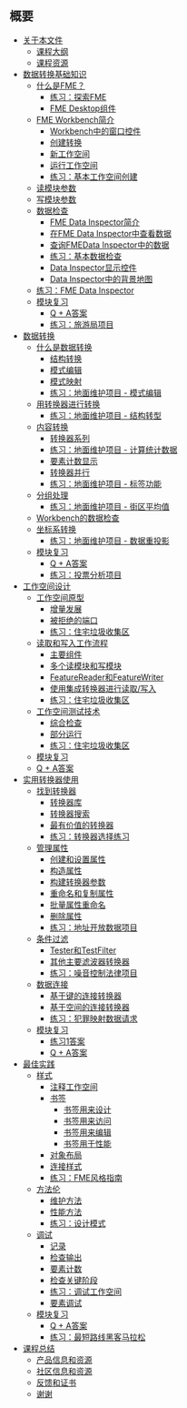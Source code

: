   <div id="readme" class="readme blob instapaper_body">
    <article class="markdown-body entry-content" itemprop="text"><h1><a id="user-content-summary" class="anchor" aria-hidden="true" href="https://github.com/safesoftware/FMETraining/blob/Desktop-Basic-2018/SUMMARY.md#summary"></a><font style="vertical-align: inherit;"><font style="vertical-align: inherit;">概要</font></font></h1>
<ul>
<li><a href="./DesktopBasic0Introduction/0.00.CourseIntroduction.md"><font style="vertical-align: inherit;"><font style="vertical-align: inherit;">关于本文件</font></font></a>
<ul>
<li><a href="./DesktopBasic0Introduction/0.01.CourseOverview.md"><font style="vertical-align: inherit;"><font style="vertical-align: inherit;">课程大纲</font></font></a></li>
<li><a href="./DesktopBasic0Introduction/0.02.CourseResources.md"><font style="vertical-align: inherit;"><font style="vertical-align: inherit;">课程资源</font></font></a></li>
</ul>
</li>
<li><a href="./DesktopBasic1Basics/1.00.DataTranslationBasics.md"><font style="vertical-align: inherit;"><font style="vertical-align: inherit;">数据转换基础知识</font></font></a>
<ul>
<li><a href="./DesktopBasic1Basics/1.01.WhatIsFME.md"><font style="vertical-align: inherit;"><font style="vertical-align: inherit;">什么是FME？</font></font></a>
<ul>
<li><a href="./DesktopBasic1Basics/1.Exercise1.md"><font style="vertical-align: inherit;"><font style="vertical-align: inherit;">练习：探索FME</font></font></a></li>
<li><a href="./DesktopBasic1Basics/1.02.FMEDesktopComponents.md"><font style="vertical-align: inherit;"><font style="vertical-align: inherit;">FME Desktop组件</font></font></a></li>
</ul>
</li>
<li><a href="./DesktopBasic1Basics/1.03.IntroductionToWorkbench.md"><font style="vertical-align: inherit;"><font style="vertical-align: inherit;">FME Workbench简介</font></font></a>
<ul>
<li><a href="./DesktopBasic1Basics/1.04.WindowControl.md"><font style="vertical-align: inherit;"><font style="vertical-align: inherit;">Workbench中的窗口控件</font></font></a></li>
<li><a href="./DesktopBasic1Basics/1.05.CreatingATranslation.md"><font style="vertical-align: inherit;"><font style="vertical-align: inherit;">创建转换</font></font></a></li>
<li><a href="./DesktopBasic1Basics/1.06.TheNewWorkspace.md"><font style="vertical-align: inherit;"><font style="vertical-align: inherit;">新工作空间</font></font></a></li>
<li><a href="./DesktopBasic1Basics/1.07.RunningTheWorkspace.md"><font style="vertical-align: inherit;"><font style="vertical-align: inherit;">运行工作空间</font></font></a></li>
<li><a href="./DesktopBasic1Basics/1.Exercise2.md"><font style="vertical-align: inherit;"><font style="vertical-align: inherit;">练习：基本工作空间创建</font></font></a></li>
</ul>
</li>
<li><a href="./DesktopBasic1Basics/1.14.ReaderParameters.md"><font style="vertical-align: inherit;"><font style="vertical-align: inherit;">读模块参数</font></font></a></li>
<li><a href="./DesktopBasic1Basics/1.15.WriterParameters.md"><font style="vertical-align: inherit;"><font style="vertical-align: inherit;">写模块参数</font></font></a></li>
<li><a href="./DesktopBasic1Basics/1.08.WhatIsDataInspection.md"><font style="vertical-align: inherit;"><font style="vertical-align: inherit;">数据检查</font></font></a>
<ul>
<li><a href="./DesktopBasic1Basics/1.09.IntroductionToDataInspector.md"><font style="vertical-align: inherit;"><font style="vertical-align: inherit;">FME Data Inspector简介</font></font></a></li>
<li><a href="./DesktopBasic1Basics/1.10.ViewingData.md"><font style="vertical-align: inherit;"><font style="vertical-align: inherit;">在FME Data Inspector中查看数据</font></font></a></li>
<li><a href="./DesktopBasic1Basics/1.11.QueryingData.md"><font style="vertical-align: inherit;"><font style="vertical-align: inherit;">查询FMEData Inspector中的数据</font></font></a></li>
<li><a href="./DesktopBasic1Basics/1.Exercise3.md"><font style="vertical-align: inherit;"><font style="vertical-align: inherit;">练习：基本数据检查</font></font></a></li>
<li><a href="./DesktopBasic1Basics/1.12.DataInspectorDisplayControl.md"><font style="vertical-align: inherit;"><font style="vertical-align: inherit;">Data Inspector显示控件</font></font></a></li>
<li><a href="./DesktopBasic1Basics/1.13.BackgroundMaps.md"><font style="vertical-align: inherit;"><font style="vertical-align: inherit;">Data Inspector中的背景地图</font></font></a></li>
</ul>
</li>
<li><a href="./DesktopBasic1Basics/1.Exercise4.md"><font style="vertical-align: inherit;"><font style="vertical-align: inherit;">练习：FME Data Inspector</font></font></a></li>
<li><a href="./DesktopBasic1Basics/1.16.ModuleReview.md"><font style="vertical-align: inherit;"><font style="vertical-align: inherit;">模块复习</font></font></a>
<ul>
<li><a href="./DesktopBasic1Basics/1.17.QuestionAnswers.md"><font style="vertical-align: inherit;"><font style="vertical-align: inherit;">Q + A答案</font></font></a></li>
<li><a href="./DesktopBasic1Basics/1.Exercise5.md"><font style="vertical-align: inherit;"><font style="vertical-align: inherit;">练习：旅游局项目</font></font></a></li>
</ul>
</li>
</ul>
</li>
<li><a href="./DesktopBasic2Transformation/2.00.DataTransformation.md"><font style="vertical-align: inherit;"><font style="vertical-align: inherit;">数据转换</font></font></a>
<ul>
<li><a href="./DesktopBasic2Transformation/2.01.WhatIsDataTransformation.md"><font style="vertical-align: inherit;"><font style="vertical-align: inherit;">什么是数据转换</font></font></a>
<ul>
<li><a href="./DesktopBasic2Transformation/2.02.StructuralTransformation.md"><font style="vertical-align: inherit;"><font style="vertical-align: inherit;">结构转换</font></font></a></li>
<li><a href="./DesktopBasic2Transformation/2.03.SchemaEditing.md"><font style="vertical-align: inherit;"><font style="vertical-align: inherit;">模式编辑</font></font></a></li>
<li><a href="./DesktopBasic2Transformation/2.04.SchemaMapping.md"><font style="vertical-align: inherit;"><font style="vertical-align: inherit;">模式映射</font></font></a></li>
<li><a href="./DesktopBasic2Transformation/2.Exercise1.md"><font style="vertical-align: inherit;"><font style="vertical-align: inherit;">练习：地面维护项目 - 模式编辑</font></font></a></li>
</ul>
</li>
<li><a href="./DesktopBasic2Transformation/2.05.TransformationWithTransformers.md"><font style="vertical-align: inherit;"><font style="vertical-align: inherit;">用转换器进行转换</font></font></a>
<ul>
<li><a href="./DesktopBasic2Transformation/2.Exercise2.md"><font style="vertical-align: inherit;"><font style="vertical-align: inherit;">练习：地面维护项目 - 结构转型</font></font></a></li>
</ul>
</li>
<li><a href="./DesktopBasic2Transformation/2.06.ContentTransformation.md"><font style="vertical-align: inherit;"><font style="vertical-align: inherit;">内容转换</font></font></a>
<ul>
<li><a href="./DesktopBasic2Transformation/2.07.TransformersInSeries.md"><font style="vertical-align: inherit;"><font style="vertical-align: inherit;">转换器系列</font></font></a></li>
<li><a href="./DesktopBasic2Transformation/2.Exercise3.md"><font style="vertical-align: inherit;"><font style="vertical-align: inherit;">练习：地面维护项目 - 计算统计数据</font></font></a></li>
<li><a href="./DesktopBasic2Transformation/2.08.FeatureCounts.md"><font style="vertical-align: inherit;"><font style="vertical-align: inherit;">要素计数显示</font></font></a></li>
<li><a href="./DesktopBasic2Transformation/2.09.TransformersInParallel.md"><font style="vertical-align: inherit;"><font style="vertical-align: inherit;">转换器并行</font></font></a></li>
<li><a href="./DesktopBasic2Transformation/2.Exercise4.md"><font style="vertical-align: inherit;"><font style="vertical-align: inherit;">练习：地面维护项目 - 标签功能</font></font></a></li>
</ul>
</li>
<li><a href="./DesktopBasic2Transformation/2.10.GroupByProcessing.md"><font style="vertical-align: inherit;"><font style="vertical-align: inherit;">分组处理</font></font></a>
<ul>
<li><a href="./DesktopBasic2Transformation/2.Exercise5.md"><font style="vertical-align: inherit;"><font style="vertical-align: inherit;">练习：地面维护项目 - 街区平均值</font></font></a></li>
</ul>
</li>
<li><a href="./DesktopBasic2Transformation/2.11.DataInspectionFromWorkbench.md"><font style="vertical-align: inherit;"><font style="vertical-align: inherit;">Workbench的数据检查</font></font></a></li>
<li><a href="./DesktopBasic2Transformation/2.12.CoordinateSystemTransformation.md"><font style="vertical-align: inherit;"><font style="vertical-align: inherit;">坐标系转换</font></font></a>
<ul>
<li><a href="./DesktopBasic2Transformation/2.Exercise6.md"><font style="vertical-align: inherit;"><font style="vertical-align: inherit;">练习：地面维护项目 - 数据重投影</font></font></a></li>
</ul>
</li>
<li><a href="./DesktopBasic2Transformation/2.13.ModuleReview.md"><font style="vertical-align: inherit;"><font style="vertical-align: inherit;">模块复习</font></font></a>
<ul>
<li><a href="./DesktopBasic2Transformation/2.14.QuestionAnswers.md"><font style="vertical-align: inherit;"><font style="vertical-align: inherit;">Q + A答案</font></font></a></li>
<li><a href="./DesktopBasic2Transformation/2.Exercise7.md"><font style="vertical-align: inherit;"><font style="vertical-align: inherit;">练习：投票分析项目</font></font></a></li>
</ul>
</li>
</ul>
</li>
<li><a href="./DesktopBasic3WorkspaceDesign/3.00.WorkspaceDesign.md"><font style="vertical-align: inherit;"><font style="vertical-align: inherit;">工作空间设计</font></font></a>
<ul>
<li><a href="./DesktopBasic3WorkspaceDesign/3.01.Prototyping.md"><font style="vertical-align: inherit;"><font style="vertical-align: inherit;">工作空间原型</font></font></a>
<ul>
<li><a href="./DesktopBasic3WorkspaceDesign/3.02.IncrementalDev.md"><font style="vertical-align: inherit;"><font style="vertical-align: inherit;">增量发展</font></font></a></li>
<li><a href="./DesktopBasic3WorkspaceDesign/3.03.RejectedPorts.md"><font style="vertical-align: inherit;"><font style="vertical-align: inherit;">被拒绝的端口</font></font></a></li>
<li><a href="./DesktopBasic3WorkspaceDesign/3.Exercise1.md"><font style="vertical-align: inherit;"><font style="vertical-align: inherit;">练习：住宅垃圾收集区</font></font></a></li>
</ul>
</li>
<li><a href="./DesktopBasic3WorkspaceDesign/3.04.ReadingWriting.md"><font style="vertical-align: inherit;"><font style="vertical-align: inherit;">读取和写入工作流程</font></font></a>
<ul>
<li><a href="./DesktopBasic3WorkspaceDesign/3.05.WorkspaceComponents.md"><font style="vertical-align: inherit;"><font style="vertical-align: inherit;">主要组件</font></font></a></li>
<li><a href="./DesktopBasic3WorkspaceDesign/3.06.AddReadersWriters.md"><font style="vertical-align: inherit;"><font style="vertical-align: inherit;">多个读模块和写模块</font></font></a></li>
<li><a href="./DesktopBasic3WorkspaceDesign/3.07.FeatureReadersWriters.md"><font style="vertical-align: inherit;"><font style="vertical-align: inherit;">FeatureReader和FeatureWriter</font></font></a></li>
<li><a href="./DesktopBasic3WorkspaceDesign/3.08.NoReadersWriters.md"><font style="vertical-align: inherit;"><font style="vertical-align: inherit;">使用集成转换器进行读取/写入</font></font></a></li>
<li><a href="./DesktopBasic3WorkspaceDesign/3.Exercise2.md"><font style="vertical-align: inherit;"><font style="vertical-align: inherit;">练习：住宅垃圾收集区</font></font></a></li>
</ul>
</li>
<li><a href="./DesktopBasic3WorkspaceDesign/3.09.WorkspaceTesting.md"><font style="vertical-align: inherit;"><font style="vertical-align: inherit;">工作空间测试技术</font></font></a>
<ul>
<li><a href="./DesktopBasic3WorkspaceDesign/3.10.IntegratedInspection.md"><font style="vertical-align: inherit;"><font style="vertical-align: inherit;">综合检查</font></font></a></li>
<li><a href="./DesktopBasic3WorkspaceDesign/3.11.PartialRuns.md"><font style="vertical-align: inherit;"><font style="vertical-align: inherit;">部分运行</font></font></a></li>
<li><a href="./DesktopBasic3WorkspaceDesign/3.Exercise3.md"><font style="vertical-align: inherit;"><font style="vertical-align: inherit;">练习：住宅垃圾收集区</font></font></a></li>
</ul>
</li>
<li><a href="./DesktopBasic3WorkspaceDesign/3.12.ModuleReview.md"><font style="vertical-align: inherit;"><font style="vertical-align: inherit;">模块复习</font></font></a></li>
<li><a href="./DesktopBasic3WorkspaceDesign/3.13.QuestionAnswers.md"><font style="vertical-align: inherit;"><font style="vertical-align: inherit;">Q + A答案</font></font></a></li>
</ul>
</li>
<li><a href="./DesktopBasic4Transformers/4.00.PracticalTransformerUse.md"><font style="vertical-align: inherit;"><font style="vertical-align: inherit;">实用转换器使用</font></font></a>
<ul>
<li><a href="./DesktopBasic4Transformers/4.01.LocatingTransformers.md"><font style="vertical-align: inherit;"><font style="vertical-align: inherit;">找到转换器</font></font></a>
<ul>
<li><a href="./DesktopBasic4Transformers/4.02.TransformerGallery.md"><font style="vertical-align: inherit;"><font style="vertical-align: inherit;">转换器库</font></font></a></li>
<li><a href="./DesktopBasic4Transformers/4.03.TransformerSearching.md"><font style="vertical-align: inherit;"><font style="vertical-align: inherit;">转换器搜索</font></font></a></li>
<li><a href="./DesktopBasic4Transformers/4.04.MostValuableTransformers.md"><font style="vertical-align: inherit;"><font style="vertical-align: inherit;">最有价值的转换器</font></font></a></li>
<li><a href="./DesktopBasic4Transformers/4.Exercise1.md"><font style="vertical-align: inherit;"><font style="vertical-align: inherit;">练习：转换器选择练习</font></font></a></li>
</ul>
</li>
<li><a href="./DesktopBasic4Transformers/4.05.ManagingAttributes.md"><font style="vertical-align: inherit;"><font style="vertical-align: inherit;">管理属性</font></font></a>
<ul>
<li><a href="./DesktopBasic4Transformers/4.06.CreatingAttributes.md"><font style="vertical-align: inherit;"><font style="vertical-align: inherit;">创建和设置属性</font></font></a></li>
<li><a href="./DesktopBasic4Transformers/4.07.ConstructingAttributes.md"><font style="vertical-align: inherit;"><font style="vertical-align: inherit;">构造属性</font></font></a></li>
<li><a href="./DesktopBasic4Transformers/4.08.ParameterConstruction.md"><font style="vertical-align: inherit;"><font style="vertical-align: inherit;">构建转换器参数</font></font></a></li>
<li><a href="./DesktopBasic4Transformers/4.09.RenamingAttributes.md"><font style="vertical-align: inherit;"><font style="vertical-align: inherit;">重命名和复制属性</font></font></a></li>
<li><a href="./DesktopBasic4Transformers/4.10.BulkAttributeRenamer.md"><font style="vertical-align: inherit;"><font style="vertical-align: inherit;">批量属性重命名</font></font></a></li>
<li><a href="./DesktopBasic4Transformers/4.11.RemovingAttributes.md"><font style="vertical-align: inherit;"><font style="vertical-align: inherit;">删除属性</font></font></a></li>
<li><a href="./DesktopBasic4Transformers/4.Exercise2.md"><font style="vertical-align: inherit;"><font style="vertical-align: inherit;">练习：地址开放数据项目</font></font></a></li>
</ul>
</li>
<li><a href="./DesktopBasic4Transformers/4.12.ConditionalFiltering.md"><font style="vertical-align: inherit;"><font style="vertical-align: inherit;">条件过滤</font></font></a>
<ul>
<li><a href="./DesktopBasic4Transformers/4.13.TesterTestFilter.md"><font style="vertical-align: inherit;"><font style="vertical-align: inherit;">Tester和TestFilter</font></font></a></li>
<li><a href="./DesktopBasic4Transformers/4.14.FilterTransformers.md"><font style="vertical-align: inherit;"><font style="vertical-align: inherit;">其他主要滤波器转换器</font></font></a></li>
<li><a href="./DesktopBasic4Transformers/4.Exercise3.md"><font style="vertical-align: inherit;"><font style="vertical-align: inherit;">练习：噪音控制法律项目</font></font></a></li>
</ul>
</li>
<li><a href="./DesktopBasic4Transformers/4.15.DataJoins.md"><font style="vertical-align: inherit;"><font style="vertical-align: inherit;">数据连接</font></font></a>
<ul>
<li><a href="./DesktopBasic4Transformers/4.16.AttributeJoinTransformers.md"><font style="vertical-align: inherit;"><font style="vertical-align: inherit;">基于键的连接转换器</font></font></a></li>
<li><a href="./DesktopBasic4Transformers/4.17.SpatialJoinTransformers.md"><font style="vertical-align: inherit;"><font style="vertical-align: inherit;">基于空间的连接转换器</font></font></a></li>
<li><a href="./DesktopBasic4Transformers/4.Exercise4.md"><font style="vertical-align: inherit;"><font style="vertical-align: inherit;">练习：犯罪映射数据请求</font></font></a></li>
</ul>
</li>
<li><a href="./DesktopBasic4Transformers/4.18.ModuleReview.md"><font style="vertical-align: inherit;"><font style="vertical-align: inherit;">模块复习</font></font></a>
<ul>
<li><a href="./DesktopBasic4Transformers/4.19.Ex1Answers.md"><font style="vertical-align: inherit;"><font style="vertical-align: inherit;">练习1答案</font></font></a></li>
<li><a href="./DesktopBasic4Transformers/4.20.QuestionAnswers.md"><font style="vertical-align: inherit;"><font style="vertical-align: inherit;">Q + A答案</font></font></a></li>
</ul>
</li>
</ul>
</li>
<li><a href="./DesktopBasic5BestPractice/5.00.BestPractice.md"><font style="vertical-align: inherit;"><font style="vertical-align: inherit;">最佳实践</font></font></a>
<ul>
<li><a href="./DesktopBasic5BestPractice/5.01.Style.md"><font style="vertical-align: inherit;"><font style="vertical-align: inherit;">样式</font></font></a>
<ul>
<li><a href="./DesktopBasic5BestPractice/5.02.AnnotatingWorkspaces.md"><font style="vertical-align: inherit;"><font style="vertical-align: inherit;">注释工作空间</font></font></a></li>
<li><a href="./DesktopBasic5BestPractice/5.03.Bookmarks.md"><font style="vertical-align: inherit;"><font style="vertical-align: inherit;">书签</font></font></a>
<ul>
<li><a href="./DesktopBasic5BestPractice/5.04.BookmarksForDesign.md"><font style="vertical-align: inherit;"><font style="vertical-align: inherit;">书签用来设计</font></font></a></li>
<li><a href="./DesktopBasic5BestPractice/5.05.BookmarksForAccess.md"><font style="vertical-align: inherit;"><font style="vertical-align: inherit;">书签用来访问</font></font></a></li>
<li><a href="./DesktopBasic5BestPractice/5.06.BookmarksForEditing.md"><font style="vertical-align: inherit;"><font style="vertical-align: inherit;">书签用来编辑</font></font></a></li>
<li><a href="./DesktopBasic5BestPractice/5.07.BookmarksForPerformance.md"><font style="vertical-align: inherit;"><font style="vertical-align: inherit;">书签用于性能</font></font></a></li>
</ul>
</li>
<li><a href="./DesktopBasic5BestPractice/5.08.ObjectLayout.md"><font style="vertical-align: inherit;"><font style="vertical-align: inherit;">对象布局</font></font></a></li>
<li><a href="./DesktopBasic5BestPractice/5.09.ConnectionStyles.md"><font style="vertical-align: inherit;"><font style="vertical-align: inherit;">连接样式</font></font></a></li>
<li><a href="./DesktopBasic5BestPractice/5.Exercise1.md"><font style="vertical-align: inherit;"><font style="vertical-align: inherit;">练习：FME风格指南</font></font></a></li>
</ul>
</li>
<li><a href="./DesktopBasic5BestPractice/5.10.Methodology.md"><font style="vertical-align: inherit;"><font style="vertical-align: inherit;">方法伦</font></font></a>
<ul>
<li><a href="./DesktopBasic5BestPractice/5.11.MaintenanceMethodology.md"><font style="vertical-align: inherit;"><font style="vertical-align: inherit;">维护方法</font></font></a></li>
<li><a href="./DesktopBasic5BestPractice/5.12.PerformanceMethodology.md"><font style="vertical-align: inherit;"><font style="vertical-align: inherit;">性能方法</font></font></a></li>
<li><a href="./DesktopBasic5BestPractice/5.Exercise2.md"><font style="vertical-align: inherit;"><font style="vertical-align: inherit;">练习：设计模式</font></font></a></li>
</ul>
</li>
<li><a href="./DesktopBasic5BestPractice/5.13.Debugging.md"><font style="vertical-align: inherit;"><font style="vertical-align: inherit;">调试</font></font></a>
<ul>
<li><a href="./DesktopBasic5BestPractice/5.14.Logging.md"><font style="vertical-align: inherit;"><font style="vertical-align: inherit;">记录</font></font></a></li>
<li><a href="./DesktopBasic5BestPractice/5.15.InspectingOutput.md"><font style="vertical-align: inherit;"><font style="vertical-align: inherit;">检查输出</font></font></a></li>
<li><a href="./DesktopBasic5BestPractice/5.16.FeatureCounts.md"><font style="vertical-align: inherit;"><font style="vertical-align: inherit;">要素计数</font></font></a></li>
<li><a href="./DesktopBasic5BestPractice/5.17.KeyStageInspection.md"><font style="vertical-align: inherit;"><font style="vertical-align: inherit;">检查关键阶段</font></font></a></li>
<li><a href="./DesktopBasic5BestPractice/5.Exercise3.md"><font style="vertical-align: inherit;"><font style="vertical-align: inherit;">练习：调试工作空间</font></font></a></li>
<li><a href="./DesktopBasic5BestPractice/5.18.FeatureDebugging.md"><font style="vertical-align: inherit;"><font style="vertical-align: inherit;">要素调试</font></font></a></li>
</ul>
</li>
<li><a href="./DesktopBasic5BestPractice/5.19.ModuleReview.md"><font style="vertical-align: inherit;"><font style="vertical-align: inherit;">模块复习</font></font></a>
<ul>
<li><a href="./DesktopBasic5BestPractice/5.20.QuestionAnswers.md"><font style="vertical-align: inherit;"><font style="vertical-align: inherit;">Q + A答案</font></font></a></li>
<li><a href="./DesktopBasic5BestPractice/5.Exercise4.md"><font style="vertical-align: inherit;"><font style="vertical-align: inherit;">练习：最短路线黑客马拉松</font></font></a></li>
</ul>
</li>
</ul>
</li>
<li><a href="./DesktopBasic6WrapUp/6.00.CourseWrapup.md"><font style="vertical-align: inherit;"><font style="vertical-align: inherit;">课程总结</font></font></a>
<ul>
<li><a href="./DesktopBasic6WrapUp/6.01.ProductInfo.md"><font style="vertical-align: inherit;"><font style="vertical-align: inherit;">产品信息和资源</font></font></a></li>
<li><a href="./DesktopBasic6WrapUp/6.02.CommunityInfo.md"><font style="vertical-align: inherit;"><font style="vertical-align: inherit;">社区信息和资源</font></font></a></li>
<li><a href="./DesktopBasic6WrapUp/6.03.CourseFeedback.md"><font style="vertical-align: inherit;"><font style="vertical-align: inherit;">反馈和证书</font></font></a></li>
<li><a href="./DesktopBasic6WrapUp/6.04.ThankYou.md"><font style="vertical-align: inherit;"><font style="vertical-align: inherit;">谢谢</font></font></a></li>
</ul>
</li>
</ul>
</article>
  </div>
